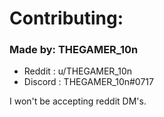 # Contributing:

### Made by: __THEGAMER_10n__
* Reddit : u/THEGAMER_10n
* Discord : THEGAMER_10n#0717

I won't be accepting reddit DM's.